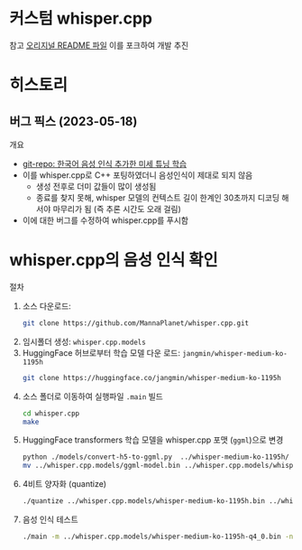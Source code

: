 # 커스텀 whisper.cpp

참고 [오리지널 README 파일](/README_whisper.cpp.md)
  이를 포크하여 개발 추진

# 히스토리

## 버그 픽스 (2023-05-18)

개요
- [git-repo: 한국어 음성 인식 추가한 미세 튜닝 학습](https://github.com/MannaPlanet/ASR-for-noisy-edge-devices.git)
- 이를 whisper.cpp로 C++ 포팅하였더니 음성인식이 제대로 되지 않음
  - 생성 전후로 더미 값들이 많이 생성됨
  - 종료를 찾지 못해, whisper 모델의 컨텍스트 길이 한계인 30초까지 디코딩 해서야 마무리가 됨 (즉 추론 시간도 오래 걸림)
- 이에 대한 버그를 수정하여 whisper.cpp를 푸시함



# whisper.cpp의 음성 인식 확인

절차
1. 소스 다운로드: 
   ```bash
   git clone https://github.com/MannaPlanet/whisper.cpp.git
   ```
2. 임시폴더 생성: `whisper.cpp.models`
3. HuggingFace 허브로부터 학습 모델 다운 로드: `jangmin/whisper-medium-ko-1195h`
   ```bash
   git clone https://huggingface.co/jangmin/whisper-medium-ko-1195h
   ```
4. 소스 폴더로 이동하여 실행파일 `.main` 빌드
   ```bash
   cd whisper.cpp
   make
   ```
5. HuggingFace transformers 학습 모델을 whisper.cpp 포맷 (`ggml`)으로 변경
   ```bash
   python ./models/convert-h5-to-ggml.py  ../whisper-medium-ko-1195h/ ../whisper ../whisper.cpp.models
   mv ../whisper.cpp.models/ggml-model.bin ../whisper.cpp.models/whisper-medium-ko-1195h.bin
   ```
6. 4비트 양자화 (quantize)
   ```bash
   ./quantize ../whisper.cpp.models/whisper-medium-ko-1195h.bin ../whisper.cpp.models/whisper-medium-ko-1195h-q4_0.bin q4_0
   ```
7. 음성 인식 테스트
   ```bash
   ./main -m ../whisper.cpp.models/whisper-medium-ko-1195h-q4_0.bin -nf -bo 1 -bs 2 -ps -l ko -f ./manna_samples/sample.wav
   ``` 